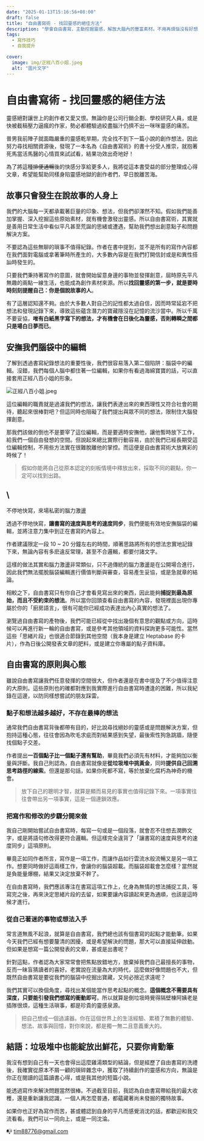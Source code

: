 ```yaml
---
date: "2025-01-13T15:16:56+08:00"
draft: false
title: "自由書寫術 - 找回靈感的絕佳方法"
description: "學會自由書寫，主動挖掘靈感，解放大腦內的豐富素材。不用再煩惱沒有好想法了！"
tags:
  - 寫作技巧
  - 自我提升

cover:
  image: img/正經八百小姐.jpeg
  alt: "圖片文字"
---
```


# 自由書寫術 - 找回靈感的絕佳方法

靈感絕對讓世上的創作者又愛又恨。無論你是公司行銷企劃、學校研究人員，或是快被截稿壓力逼瘋的作家，勢必都體驗過絞盡腦汁仍擠不出一咪咪靈感的痛苦。

普男我前陣子就面臨嚴重的靈感乾旱期，完全找不到下一篇小說的創作想法，因此努力尋找相關資源後，發現了一本名為《自由書寫術》的書十分受人推崇，就抱著死馬當活馬醫的心情買來試試看，結果功效出奇地好！

為了將這種~~排便通暢~~後的快感分享給更多人，我將從這本書受益的部分整理成心得文章，希望能幫助同樣身陷靈感地獄的創作者們，早日脫離苦海。

## 故事只會發生在說故事的人身上

我們的大腦每一天都承載著巨量的印象、想法，但我們卻渾然不知。假如我們能善加掌握、深入挖掘這些原始素材，就有機會激發出靈感。所以自由書寫術，其實就是善用日常生活中看似平凡甚至荒誕的思緒或遭遇，幫助我們想出創意點子和問題解決方案。

不要認為這些無聊的瑣事不值得紀錄。作者在書中提到，並不是所有的寫作內容都在我們面對電腦或拿著筆時所產生的，大多數內容是在我們打開信封或是和異性搭訕時發生的。

只要我們秉持著寫作的意圖，就會開始留意身邊的事物並發揮創意，屆時原先平凡無趣的兩點一線生活，也能成為創作素材來源。所以**找回靈感的第一步，就是要時時刻刻提醒自己：你是個說故事的人**。

有了這層認知還不夠。由於大多數人對自己的記性都太過自信，因而時常延宕不把想法和發現記錄下來，導致這些蘊含潛力的寶藏隱沒在記憶的流沙當中。所以千萬不要妥協，**唯有白紙黑字寫下的想法，才有機會在日後化為靈感，否則轉瞬之間都只是場白日夢而已**。

## 安撫我們腦袋中的編輯

了解到透過書寫紀錄想法的重要性後，我們很容易落入第二個陷阱：腦袋中的編輯。沒錯，我們每個人腦中都住著一位編輯，如果你有看過海綿寶寶的話，可以直接套用正經八百小姐的形象。

![正經八百小姐.jpeg](./自由書寫術%20-%20找回靈感的絕佳方法-assets/images.jpeg)

這位編輯的職責就是過濾我們的想法，讓我們表達出來的東西理性又符合社會的期待，聽起來很棒對吧？但這同時也阻礙了我們提出與眾不同的想法，限制住大腦發揮創意。

那我們該做的倒也不是要宰了這位編輯，而是要適時安撫他，讓他暫時放下工作，給我們一個自由發想的空間。但說起來總比實際行動容易，由於我們已經長期受這位編輯控制，不用些方法實在很難脫離他的掌控。而這便是自由書寫術大放異彩的時候了！

> 假如你能將自己從原本認定的刻板情境中釋放出來，採取不同的觀點，你一定可以找到出路。

## \

不停地快寫，來場私密的腦力激盪

透過不停地快寫，**讓書寫的速度與思考的速度同步**，我們便能有效地安撫腦袋的編輯，並將注意力集中到正在書寫的內容上。

作者建議限定一段 10 \~ 20 分鐘左右的時間，順著思路將所有的想法忠實地記錄下來，無論內容有多麽違反常理，甚至不合邏輯，都要付諸文字。

這樣的做法其實和腦力激盪非常類似，只不過傳統的腦力激盪是在公開場合進行，因此我們無法擺脫腦袋編輯進行價值判斷與審查，容易產生妥協，或是急就章的結論。

相較之下，自由書寫只有你自己才會看見寫出來的東西，因此能夠**捕捉到最為原始，而且不受約束的想法**。所以當你回頭查看自由書寫的內容，發現裡面出現你專屬於你的「廚房語言」，很有可能你已經成功表達出內心真實的想法了。

瀏覽過自由書寫的產物後，我們可能已經從中找出幾個有意思的觀點或方向，這時候可以再進行新一輪的自由書寫，或是參考其他領域的資料探詢更多可能性。當然這些「思緒片段」也很適合節錄到其他空間（我本身是建立 Heptabase 的卡片），作為日後公開發表文章的肥料，或是建立你專屬的點子資料庫。

## 自由書寫的原則與心態

雖說自由書寫讓我們任意發揮的空間很大，但作者還是在書中提及了不少值得注意的大原則。這些原則也的確都對應到我實際進行自由書寫時遭逢的困難，所以我紀錄在這邊，以防同樣想嘗試的朋友踩雷。

### 點子和想法越多越好，不存在最棒的想法

通常我們自由書寫背後都帶有目的，好比說尋找絕妙的靈感或是問題解決方案，但抱持這種心態，往往會因為吹毛求疵而對結果感到失望，最後索性狗急跳牆，隨便找個點子交差。

作者提出**一百個點子比一個點子還有幫助**，畢竟我們必須先有材料，才能夠加以衡量與評斷。我自己則認為，自由書寫就像是**從垃圾堆中挑黃金**，同時**提供自己回溯思考路徑的線索**。但還是那句話，如果你死都不寫，等於放棄化腐朽為神奇的機會。

> 放下自己的聰明才智，就算是顯而易見的事實也值得記錄下來。一項事實往往會帶出另一項事實，這是一個連鎖效應。

### 把寫作和修改的步驟分開來做

我自己剛開始嘗試自由書寫時，每寫一句或是一個段落，就會忍不住想去潤飾文字，或是將語句修改得更符合邏輯。但這樣完全違背了「讓書寫的速度與思考的速度同步」這項原則。

畢竟正如同作者所言，寫作是一項工作，而讓作品如行雲流水般流暢又是另一項工作。想要同時做好這兩樣工作，會讓你的腦袋超載。而腦袋超載會怎麼樣？當然就是負能量爆棚，結果又決定放棄不幹了。

在自由書寫時，我們應該專注在書寫這項工作上，化身為無情的想法捕捉工具，等寫完之後，再來決定思緒片段的去留，如果要讓內容讀起來更為通順，也該是這時候才進行。

### 從自己著迷的事物或想法入手

常言道無風不起浪，就算是自由書寫，我們總也該有個書寫的起點才能動筆。如果今天我們已經有想要釐清的困擾，或是希望解決的問題，那大可以直接延伸啟動。但如果是想寫一篇公開發表的文章，甚或是出書呢？

針對這點，作者認為大家常常會把焦點放錯地方，放棄掉我們自己最擅長的事物，反而一昧盲猜讀者的喜好。老實說在流量為大的時代，這麼做好像問題也不大，但既然自由書寫是要從我們的腦袋中挖掘出寶藏，又何必捨近求遠呢？

我們其實可以換個角度，尋找出某個能當作思考起點的概念。**這個概念不需要具有深度，只要能引發我們想寫的衝動即可**。所以就算是倒垃圾時覺得隔壁棟阿姨老是插隊很煩，這種生活瑣事，都是珍貴的靈感泉源。

> 把自己想成一個過濾器。你在這個世界上的生活經驗、累積了無數的體驗、想法、故事與回憶，對你來說，都是獨一無二且意義重大的。

## 結語：垃圾堆中也能綻放出鮮花，只要你肯動筆

我沒有想到自己有一天也會得出這麼雞湯類型的結論，但是經歷了自由書寫的洗禮後，我確實從原本不屑一顧的瑣碎雜念中，獲取了持續創作的靈感和方向，無論是你正在閱讀的這篇讀書心得，或是我其他的短篇小說。

能透過寫作來解決問題當然很棒。不過截至目前，我認為自由書寫帶給我的最大收穫，還是重新讓我認識，一個人再怎麼普通，都蘊藏著尚未發掘的獨特故事。

如果你也正好為寫作而苦，甚或體認到自身的平凡而感覺消沈的話，都歡迎和我交流看看。我們可以一同向上，或是一同沈淪。

📭 tim88776@gmail.com
